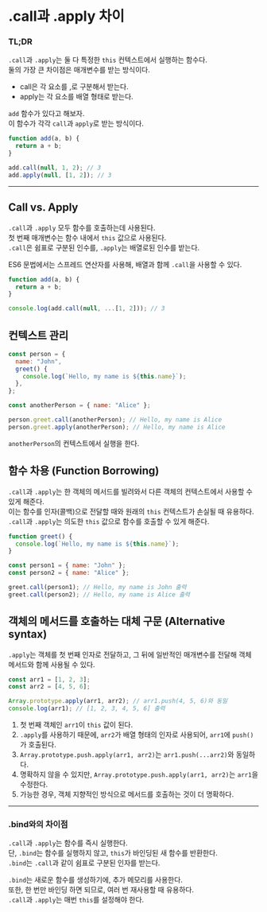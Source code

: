 # .call과 .apply 차이

### TL;DR

`.call`과 `.apply`는 둘 다 특정한 `this` 컨텍스트에서 실행하는 함수다. <br />
둘의 가장 큰 차이점은 매개변수를 받는 방식이다.

- call은 각 요소를 ,로 구분해서 받는다. <br />
- apply는 각 요소를 배열 형태로 받는다.

`add` 함수가 있다고 해보자. <br />
이 함수가 각각 `call`과 `apply`로 받는 방식이다.

```javascript
function add(a, b) {
  return a + b;
}

add.call(null, 1, 2); // 3
add.apply(null, [1, 2]); // 3
```

---

## Call vs. Apply

`.call`과 `.apply` 모두 함수를 호출하는데 사용된다. <br />
첫 번째 매개변수는 함수 내에서 `this` 값으로 사용된다. <br />
`.call`은 쉼표로 구분된 인수를, `.apply`는 배열로된 인수를 받는다.

ES6 문법에서는 스프레드 연산자를 사용해, 배열과 함께 `.call`을 사용할 수 있다.

```javascript
function add(a, b) {
  return a + b;
}

console.log(add.call(null, ...[1, 2])); // 3
```

## 컨텍스트 관리

```javascript
const person = {
  name: "John",
  greet() {
    console.log(`Hello, my name is ${this.name}`);
  },
};

const anotherPerson = { name: "Alice" };

person.greet.call(anotherPerson); // Hello, my name is Alice
person.greet.apply(anotherPerson); // Hello, my name is Alice
```

`anotherPerson`의 컨텍스트에서 실행을 한다.

## 함수 차용 (Function Borrowing)

`.call`과 `.apply`는 한 객체의 메서드를 빌려와서 다른 객체의 컨텍스트에서 사용할 수 있게 해준다. <br />
이는 함수를 인자(콜백)으로 전달할 때와 원래의 `this` 컨텍스트가 손실될 때 유용하다. <br />
`.call`과 `.apply`는 의도한 `this` 값으로 함수를 호출할 수 있게 해준다.

```javascript
function greet() {
  console.log(`Hello, my name is ${this.name}`);
}

const person1 = { name: "John" };
const person2 = { name: "Alice" };

greet.call(person1); // Hello, my name is John 출력
greet.call(person2); // Hello, my name is Alice 출력
```

## 객체의 메서드를 호출하는 대체 구문 (Alternative syntax)

`.apply`는 객체를 첫 번째 인자로 전달하고, 그 뒤에 일반적인 매개변수를 전달해 객체 메서드와 함께 사용될 수 있다.

```javascript
const arr1 = [1, 2, 3];
const arr2 = [4, 5, 6];

Array.prototype.apply(arr1, arr2); // arr1.push(4, 5, 6)와 동일
console.log(arr1); // [1, 2, 3, 4, 5, 6] 출력
```

1. 첫 번째 객체인 `arr1`이 `this` 값이 된다. <br />
2. `.apply`를 사용하기 때문에, `arr2`가 배열 형태의 인자로 사용되어, `arr1`에 `push()`가 호출된다. <br />
3. `Array.prototype.push.apply(arr1, arr2)`는 `arr1.push(...arr2)`와 동일하다. <br />
4. 명확하지 않을 수 있지만, `Array.prototype.push.apply(arr1, arr2)`는 `arr1`을 수정한다. <br />
5. 가능한 경우, 객체 지향적인 방식으로 메서드를 호출하는 것이 더 명확하다.

---

### .bind와의 차이점

`.call`과 `.apply`는 함수를 즉시 실행한다. <br />
단, `.bind`는 함수를 실행하지 않고, `this`가 바인딩된 새 함수를 반환한다. <br />
`.bind`는 `.call`과 같이 쉼표로 구분된 인자를 받는다.

`.bind`는 새로운 함수를 생성하기에, 추가 메모리를 사용한다. <br />
또한, 한 번만 바인딩 하면 되므로, 여러 번 재사용할 때 유용하다. <br />
`.call`과 `.apply`는 매번 `this`를 설정해야 한다.

